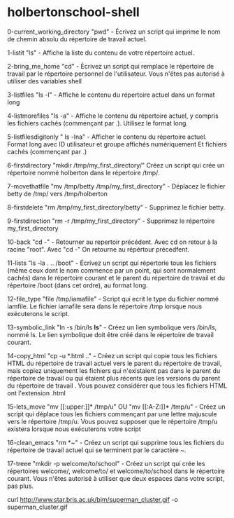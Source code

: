 # holbertonschool-shell

0-current_working_directory "pwd" - Écrivez un script qui imprime le nom de chemin absolu du répertoire de travail actuel.

1-listit "ls" - Affiche la liste du contenu de votre répertoire actuel.

2-bring_me_home "cd" - Écrivez un script qui remplace le répertoire de travail par le répertoire personnel de l'utilisateur. Vous n'êtes pas autorisé à utiliser des variables shell

3-listfiles "ls -l" - Affiche le contenu du répertoire actuel dans un format long

4-listmorefiles "ls -a" - Affiche le contenu du répertoire actuel, y compris les fichiers cachés (commençant par .). Utilisez le format long.

5-listfilesdigitonly " ls -lna" - Afficher le contenu du répertoire actuel. Format long avec ID utilisateur et groupe affichés numériquement Et fichiers cachés (commençant par .)

6-firstdirectory "mkdir /tmp/my_first_directory/" Créez un script qui crée un répertoire nommé holberton dans le répertoire /tmp/.

7-movethatfile "mv /tmp/betty /tmp/my_first_directory" - Déplacez le fichier betty de /tmp/ vers /tmp/holberton

8-firstdelete "rm /tmp/my_first_directory/betty" - Supprimez le fichier betty.

9-firstdirection "rm -r /tmp/my_first_directory" - Supprimez le répertoire my_first_directory

10-back "cd -" - Retourner au repertoir précédent. Avec cd on retour à la racine "root". Avec "cd -" On retourne au répértour précedfent. 

11-lists "ls -la . .. /boot" - Écrivez un script qui répertorie tous les fichiers (même ceux dont le nom commence par un point, qui sont normalement cachés) dans le répertoire courant et le parent du répertoire de travail et du répertoire /boot (dans cet ordre), au format long.

12-file_type "file /tmp/iamafile" - Script qui ecrit le type du fichier nommé iamfile. Le fichier iamafile sera dans le répertoire /tmp lorsque nous exécuterons le script.

13-symbolic_link "ln -s /bin/ls __ls__" - Créez un lien symbolique vers /bin/ls, nommé ls. Le lien symbolique doit être créé dans le répertoire de travail courant.

14-copy_html "cp -u *.html .." - Créez un script qui copie tous les fichiers HTML du répertoire de travail actuel vers le parent du répertoire de travail, mais copiez uniquement les fichiers qui n'existaient pas dans le parent du répertoire de travail ou qui étaient plus récents que les versions du parent du répertoire de travail . Vous pouvez considérer que tous les fichiers HTML ont l'extension .html

15-lets_move "mv [[:upper:]]* /tmp/u" OU "mv [[:A-Z:]]* /tmp/u" - Créez un script qui déplace tous les fichiers commençant par une lettre majuscule vers le répertoire /tmp/u. Vous pouvez supposer que le répertoire /tmp/u existera lorsque nous exécuterons votre script

16-clean_emacs "rm *~" - Créez un script qui supprime tous les fichiers du répertoire de travail actuel qui se terminent par le caractère ~.

17-treee "mkdir -p welcome/to/school" - Créez un script qui crée les répertoires welcome/, welcome/to/ et welcome/to/school dans le répertoire courant. Vous n'êtes autorisé à utiliser que deux espaces dans votre script, pas plus.

curl http://www.star.bris.ac.uk/bjm/superman_cluster.gif -o superman_cluster.gif